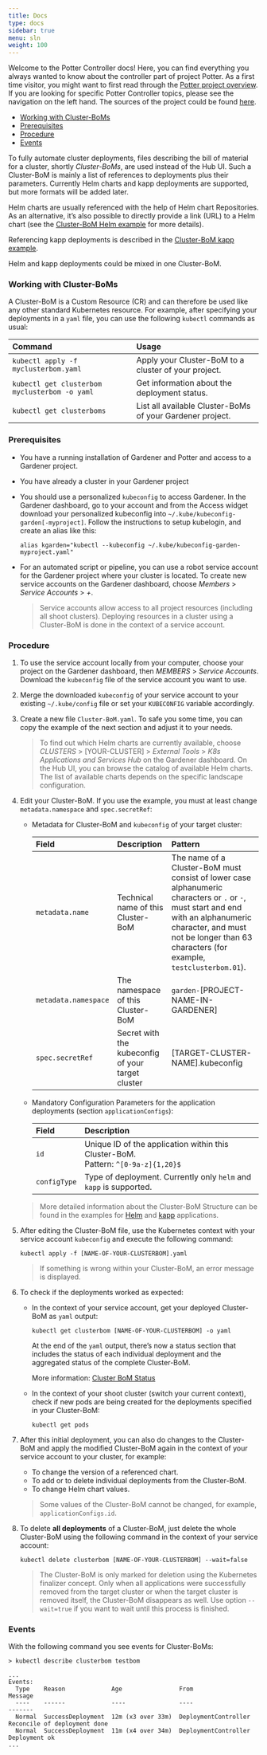 ```yaml
---
title: Docs
type: docs
sidebar: true
menu: sln
weight: 100
---
```


Welcome to the Potter Controller docs! Here, you can find everything you always wanted to know about the controller 
part of project Potter. As a first time visitor, you might want to first read through 
the [Potter project overview](../../hub-docs/docs). If you are looking for specific Potter Controller topics, please 
see the navigation on the left hand. The sources of the project could be found 
[here](https://github.com/gardener/potter-controller).

  * [Working with Cluster-BoMs](#working-with-cluster-boms)
  * [Prerequisites](#prerequisites)
  * [Procedure](#procedure)
  * [Events](#events)

To fully automate cluster deployments, files describing the bill of material for a cluster, shortly *Cluster-BoMs*, are used instead of the Hub UI. Such a Cluster-BoM is mainly a list of references to deployments plus their parameters. Currently Helm charts and kapp deployments are supported, but more formats will be added later. 

Helm charts are usually referenced with the help of Helm chart Repositories. As an alternative, it’s also possible to directly provide a link (URL) to a Helm chart (see the [Cluster-BoM Helm example](./helm-example) for more details).

Referencing kapp deployments is described in the [Cluster-BoM kapp example](./kapp-example).

Helm and kapp deployments could be mixed in one Cluster-BoM.

### Working with Cluster-BoMs

A Cluster-BoM is a Custom Resource (CR) and can therefore be used like any other standard Kubernetes resource. For example, after specifying your deployments in a `yaml` file, you can use the following `kubectl` commands as usual:

| Command | Usage |
|:--------|:------|
| `kubectl apply -f myclusterbom.yaml` | Apply your Cluster-BoM to a cluster of your project. |
| `kubectl get clusterbom myclusterbom -o yaml` | Get information about the deployment status. |
| `kubectl get clusterboms` | List all available Cluster-BoMs of your Gardener project. |

### Prerequisites

* You have a running installation of Gardener and Potter and access to a Gardener project.
* You have already a cluster in your Gardener project
* You should use a personalized `kubeconfig` to access Gardener. In the Gardener dashboard, go to your account and from the Access widget download your personalized kubeconfig into `~/.kube/kubeconfig-garden[-myproject]`. Follow the instructions to setup kubelogin, and create an alias like this:
  ```
  alias kgarden="kubectl --kubeconfig ~/.kube/kubeconfig-garden-myproject.yaml"
  ```
* For an automated script or pipeline, you can use a robot service account for the Gardener project where your cluster is located. To create new service accounts on the Gardener dashboard, choose *Members* \> *Service Accounts* \> *+*.

  > Service accounts allow access to all project resources (including all shoot clusters). Deploying resources in a cluster using a Cluster-BoM is done in the context of a service account.

### Procedure

1. To use the service account locally from your computer, choose your project on the Gardener dashboard, then *MEMBERS* \> *Service Accounts*. Download the `kubeconfig` file of the service account you want to use.

1. Merge the downloaded `kubeconfig` of your service account to your existing `~/.kube/config` file or set your `KUBECONFIG` variable accordingly.
   
1. Create a new file `Cluster-BoM.yaml`. To safe you some time, you can copy the example of the next section and adjust it to your needs.
   
   > To find out which Helm charts are currently available, choose *CLUSTERS* \> \[YOUR-CLUSTER\] \> *External Tools* \> *K8s Applications and Services Hub* on the Gardener dashboard. On the Hub UI, you can browse the catalog of available Helm charts. The list of available charts depends on the specific landscape configuration.


1. Edit your Cluster-BoM. If you use the example, you must at least change `metadata.namespace` and `spec.secretRef`: 

    * Metadata for Cluster-BoM and `kubeconfig` of your target cluster:

      | Field | Description | Pattern |
      |:------|:--------|:------| 
      |`metadata.name`|Technical name of this Cluster-BoM| The name of a Cluster-BoM must consist of lower case alphanumeric characters or `.` or `-`, must start and end with an alphanumeric character, and must not be longer than 63 characters (for example, `testclusterbom.01`). |
      |`metadata.namespace`| The namespace of this Cluster-BoM| `garden-`\[PROJECT-NAME-IN-GARDENER\]|
      |`spec.secretRef`| Secret with the kubeconfig of your target cluster | \[TARGET-CLUSTER-NAME\].kubeconfig|

    * Mandatory Configuration Parameters for the application deployments (section `applicationConfigs`):

      | Field | Description |
      |:------|:--------| 
      |`id`|Unique ID of the application within this Cluster-BoM.<br>Pattern: `^[0-9a-z]{1,20}$`|
      |`configType`| Type of deployment. Currently only `helm` and `kapp` is supported. | 

    > More detailed information about the Cluster-BoM Structure can be found in the examples for [Helm](./helm-example) and [kapp](./kapp-example) applications.

1. After editing the Cluster-BoM file, use the Kubernetes context with your service account `kubeconfig` and execute the following command: 
   
   `kubectl apply -f [NAME-OF-YOUR-CLUSTERBOM].yaml`
   
   > If something is wrong within your Cluster-BoM, an error message is displayed.

1. To check if the deployments worked as expected:
   
   * In the context of your service account, get your deployed Cluster-BoM as `yaml` output:

      `kubectl get clusterbom [NAME-OF-YOUR-CLUSTERBOM] -o yaml`

      At the end of the `yaml` output, there’s now a status section that includes the status of each individual deployment and the aggregated status of the complete Cluster-BoM.

      More information: [Cluster BoM Status](./status)

   * In the context of your shoot cluster (switch your current context), check if new pods are being created for the deployments specified in your Cluster-BoM:

      `kubectl get pods`

1. After this initial deployment, you can also do changes to the Cluster-BoM and apply the modified Cluster-BoM again in the context of your service account to your cluster, for example: 
   
   * To change the version of a referenced chart.
   * To add or to delete individual deployments from the Cluster-BoM.
   * To change Helm chart values.

    > Some values of the Cluster-BoM cannot be changed, for example, `applicationConfigs.id`.

1. To delete **all deployments** of a Cluster-BoM, just delete the whole Cluster-BoM using the following command in the context of your service account: 
  
    `kubectl delete clusterbom [NAME-OF-YOUR-CLUSTERBOM] --wait=false` 

    > The Cluster-BoM is only marked for deletion using the Kubernetes finalizer concept. Only when all applications were successfully removed from the target cluster or when the target cluster is removed itself, the Cluster-BoM disappears as well. Use option `--wait=true` if you want to wait until this process is finished. 
    
### Events

With the following command you see events for Cluster-BoMs:

```
> kubectl describe clusterbom testbom

...
Events:
  Type    Reason             Age                From                          Message
  ----    ------             ----               ----                          -------
  Normal  SuccessDeployment  12m (x3 over 33m)  DeploymentController      Reconcile of deployment done
  Normal  SuccessDeployment  11m (x4 over 34m)  DeploymentController      Deployment ok
...
```